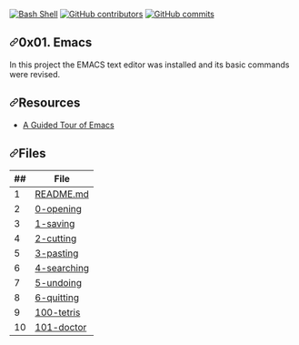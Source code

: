 <article class="markdown-body entry-content container-lg" itemprop="text"><p><a href="https://github.com/ellerbrock/open-source-badges/"><img src="https://camo.githubusercontent.com/af0bfb10fe1fe6de2a4bb8ef91abc87a7ca1ca81/68747470733a2f2f6261646765732e66726170736f66742e636f6d2f626173682f76312f626173682e706e673f763d313033" alt="Bash Shell" data-canonical-src="https://badges.frapsoft.com/bash/v1/bash.png?v=103" style="max-width:100%;"></a>   <a href="https://github.com/Crua0316/holbertonschool-zero_day/graphs/contributors"><img src="https://camo.githubusercontent.com/cbf5123cd005f2b75cdae59f56b05e0eaacb8edd/68747470733a2f2f696d672e736869656c64732e696f2f6769746875622f636f6e7472696275746f72732f45636b6f4a75616e2f686f6c626572746f6e7363686f6f6c2d7a65726f5f6461793f7374796c653d706c6173746963" alt="GitHub contributors" data-canonical-src="https://img.shields.io/github/contributors/Crua0316/holbertonschool-zero_day?style=plastic" style="max-width:100%;"></a>    <a href="https://github.com/Crua0316/holbertonschool-zero_day/commits/master"><img src="https://camo.githubusercontent.com/64064ffe84f3715db8b707bb40488066592f1313/68747470733a2f2f696d672e736869656c64732e696f2f6769746875622f636f6d6d69742d61637469766974792f792f65636b6f6a75616e2f686f6c626572746f6e7363686f6f6c2d7a65726f5f6461793f7374796c653d706c6173746963" alt="GitHub commits" data-canonical-src="https://img.shields.io/github/commit-activity/y/eckojuan/holbertonschool-zero_day?style=plastic" style="max-width:100%;"></a></p>
<h1><a id="user-content-0x01-emacs" class="anchor" aria-hidden="true" href="#0x01-emacs"><svg class="octicon octicon-link" viewBox="0 0 16 16" version="1.1" width="16" height="16" aria-hidden="true"><path fill-rule="evenodd" d="M7.775 3.275a.75.75 0 001.06 1.06l1.25-1.25a2 2 0 112.83 2.83l-2.5 2.5a2 2 0 01-2.83 0 .75.75 0 00-1.06 1.06 3.5 3.5 0 004.95 0l2.5-2.5a3.5 3.5 0 00-4.95-4.95l-1.25 1.25zm-4.69 9.64a2 2 0 010-2.83l2.5-2.5a2 2 0 012.83 0 .75.75 0 001.06-1.06 3.5 3.5 0 00-4.95 0l-2.5 2.5a3.5 3.5 0 004.95 4.95l1.25-1.25a.75.75 0 00-1.06-1.06l-1.25 1.25a2 2 0 01-2.83 0z"></path></svg></a>0x01. Emacs</h1>
<p>In this project the EMACS text editor was installed and its basic commands were revised.</p>
<h2><a id="user-content-resources" class="anchor" aria-hidden="true" href="#resources"><svg class="octicon octicon-link" viewBox="0 0 16 16" version="1.1" width="16" height="16" aria-hidden="true"><path fill-rule="evenodd" d="M7.775 3.275a.75.75 0 001.06 1.06l1.25-1.25a2 2 0 112.83 2.83l-2.5 2.5a2 2 0 01-2.83 0 .75.75 0 00-1.06 1.06 3.5 3.5 0 004.95 0l2.5-2.5a3.5 3.5 0 00-4.95-4.95l-1.25 1.25zm-4.69 9.64a2 2 0 010-2.83l2.5-2.5a2 2 0 012.83 0 .75.75 0 001.06-1.06 3.5 3.5 0 00-4.95 0l-2.5 2.5a3.5 3.5 0 004.95 4.95l1.25-1.25a.75.75 0 00-1.06-1.06l-1.25 1.25a2 2 0 01-2.83 0z"></path></svg></a>Resources</h2>
<ul>
<li><a href="https://www.gnu.org/software/emacs/tour/" rel="nofollow">A Guided Tour of Emacs</a></li>
</ul>
<h2><a id="user-content-files" class="anchor" aria-hidden="true" href="#files"><svg class="octicon octicon-link" viewBox="0 0 16 16" version="1.1" width="16" height="16" aria-hidden="true"><path fill-rule="evenodd" d="M7.775 3.275a.75.75 0 001.06 1.06l1.25-1.25a2 2 0 112.83 2.83l-2.5 2.5a2 2 0 01-2.83 0 .75.75 0 00-1.06 1.06 3.5 3.5 0 004.95 0l2.5-2.5a3.5 3.5 0 00-4.95-4.95l-1.25 1.25zm-4.69 9.64a2 2 0 010-2.83l2.5-2.5a2 2 0 012.83 0 .75.75 0 001.06-1.06 3.5 3.5 0 00-4.95 0l-2.5 2.5a3.5 3.5 0 004.95 4.95l1.25-1.25a.75.75 0 00-1.06-1.06l-1.25 1.25a2 2 0 01-2.83 0z"></path></svg></a>Files</h2>
<table>
<thead>
<tr>
<th>##</th>
<th>File</th>
</tr>
</thead>
<tbody>
<tr>
<td>1</td>
<td><a href="https://github.com/Crua0316/holbertonschool-zero_day/blob/master/0x01-emacs/0-opening">README.md</a></td>
</tr>
<tr>
<td>2</td>
<td><a href="https://github.com/Crua0316/holbertonschool-zero_day/blob/master/0x01-emacs/0-opening">0-opening</a></td>
</tr>
<tr>
<td>3</td>
<td><a href="https://github.com/Crua0316/holbertonschool-zero_day/blob/master/0x01-emacs/1-saving">1-saving</a></td>
</tr>
<tr>
<td>4</td>
<td><a href="https://github.com/Crua0316/holbertonschool-zero_day/blob/master/0x01-emacs/2-cutting">2-cutting</a></td>
</tr>
<tr>
<td>5</td>
<td><a href="https://github.com/Crua0316/holbertonschool-zero_day/blob/master/0x01-emacs/3-pasting">3-pasting</a></td>
</tr>
<tr>
<td>6</td>
<td><a href="https://github.com/Crua0316/holbertonschool-zero_day/blob/master/0x01-emacs/4-searching">4-searching</a></td>
</tr>
<tr>
<td>7</td>
<td><a href="https://github.com/Crua0316/holbertonschool-zero_day/blob/master/0x01-emacs/5-undoing">5-undoing</a></td>
</tr>
<tr>
<td>8</td>
<td><a href="https://github.com/Crua0316/holbertonschool-zero_day/blob/master/0x01-emacs/6-quitting">6-quitting</a></td>
</tr>
<td>9</td>
<td><a href="https://github.com/Crua0316/holbertonschool-zero_day/blob/master/0x01-emacs/100-tetris">100-tetris</a></td>
</tr>
<td>10</td>
<td><a href="https://github.com/Crua0316/holbertonschool-zero_day/blob/master/0x01-emacs/101-doctor">101-doctor</a></td>
</tr>
</tbody>
</table>
</article>